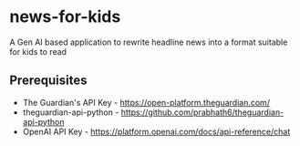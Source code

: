 # news-for-kids
A Gen AI based application to rewrite headline news into a format suitable for kids to read

## Prerequisites
- The Guardian's API Key - https://open-platform.theguardian.com/
- theguardian-api-python - https://github.com/prabhath6/theguardian-api-python
- OpenAI API Key - https://platform.openai.com/docs/api-reference/chat

